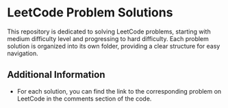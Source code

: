 # LeetCode Problem Solutions

This repository is dedicated to solving LeetCode problems, starting with medium difficulty level and progressing to hard difficulty. Each problem solution is organized into its own folder, providing a clear structure for easy navigation.

## Additional Information

- For each solution, you can find the link to the corresponding problem on LeetCode in the comments section of the code.
